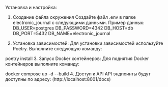 Установка и настройка:
1. Создание файла окружения
Создайте файл .env в папке electronic_journal с следующими данными.
Пример данных:
DB_USER=postgres
DB_PASSWORD=4342
DB_HOST=db
DB_PORT=5432
DB_NAME=electronic_journal

2. Установка зависимостей:
Для установки зависимостей используйте Poetry. Выполните следующую команду:

poetry install
3. Запуск Docker контейнеров:
Для поднятия Docker контейнеров выполните команду:

docker compose up -d --build
4. Доступ к API
API эндпоинты будут доступны по адресу: (http://localhost:8001/docs)
